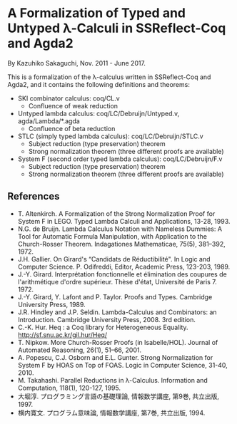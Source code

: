 # A Formalization of Typed and Untyped λ-Calculi in SSReflect-Coq and Agda2

By Kazuhiko Sakaguchi, Nov. 2011 - June 2017.

This is a formalization of the λ-calculus written in SSReflect-Coq and Agda2, and it contains the following definitions and theorems:

* SKI combinator calculus: coq/CL.v
    * Confluence of weak reduction
* Untyped lambda calculus: coq/LC/Debruijn/Untyped.v, agda/Lambda/*.agda
    * Confluence of beta reduction
* STLC (simply typed lambda calculus): coq/LC/Debruijn/STLC.v
    * Subject reduction (type preservation) theorem
    * Strong normalization theorem (three different proofs are available)
* System F (second order typed lambda calculus): coq/LC/Debruijn/F.v
    * Subject reduction (type preservation) theorem
    * Strong normalization theorem (three different proofs are available)

## References

* T. Altenkirch. A Formalization of the Strong Normalization Proof for System F in LEGO. Typed Lambda Calculi and Applications, 13-28, 1993.
* N.G. de Bruijn. Lambda Calculus Notation with Nameless Dummies: A Tool for Automatic Formula Manipulation, with Application to the Church-Rosser Theorem. Indagationes Mathematicae, 75(5), 381–392, 1972.
* J.H. Gallier. On Girard's “Candidats de Réductibilité". In Logic and Computer Science. P. Odifreddi, Editor, Academic Press, 123-203, 1989.
* J.-Y. Girard. Interprétation fonctionnelle et élimination des coupures de l'arithmétique d'ordre supérieur. Thèse d'état, Université de Paris 7. 1972.
* J.-Y. Girard, Y. Lafont and P. Taylor. Proofs and Types. Cambridge University Press, 1989.
* J.R. Hindley and J.P. Seldin. Lambda-Calculus and Combinators: an Introduction. Cambridge University Press, 2008. 3rd edition.
* C.-K. Hur. Heq : a Coq library for Heterogeneous Equality. http://sf.snu.ac.kr/gil.hur/Heq/
* T. Nipkow. More Church-Rosser Proofs (in Isabelle/HOL). Journal of Automated Reasoning, 26(1), 51–66, 2001.
* A. Popescu, C.J. Osborn and E.L. Gunter. Strong Normalization for System F by HOAS on Top of FOAS. Logic in Computer Science, 31-40, 2010.
* M. Takahashi. Parallel Reductions in λ-Calculus. Information and Computation, 118(1), 120-127, 1995.
* 大堀淳. プログラミング言語の基礎理論, 情報数学講座, 第9巻, 共立出版, 1997.
* 横内寛文. プログラム意味論, 情報数学講座, 第7巻, 共立出版, 1994.
